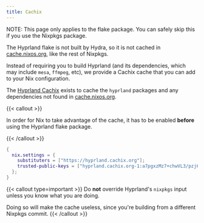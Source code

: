 ```yaml
---
title: Cachix
---
```


NOTE: This page only applies to the flake package. You can safely skip this if
you use the Nixpkgs package.

The Hyprland flake is not built by Hydra, so it is not cached in
[cache.nixos.org], like the rest of Nixpkgs.

Instead of requiring you to build Hyprland (and its dependencies, which may
include `mesa`, `ffmpeg`, etc), we provide a Cachix cache that you can add to
your Nix configuration.

The [Hyprland Cachix](https://app.cachix.org/cache/hyprland) exists to cache the
`hyprland` packages and any dependencies not found in [cache.nixos.org].

{{< callout >}}

In order for Nix to take advantage of the cache, it has to be enabled **before**
using the Hyprland flake package.

{{< /callout >}}

```nix {filename="configuration.nix"}
{
  nix.settings = {
    substituters = ["https://hyprland.cachix.org"];
    trusted-public-keys = ["hyprland.cachix.org-1:a7pgxzMz7+chwVL3/pzj6jIBMioiJM7ypFP8PwtkuGc="];
  };
}
```

{{< callout type=important >}} Do **not** override Hyprland's `nixpkgs` input
unless you know what you are doing.

Doing so will make the cache useless, since you're building from a different
Nixpkgs commit. {{< /callout >}}

[cache.nixos.org]: https://cache.nixos.org
